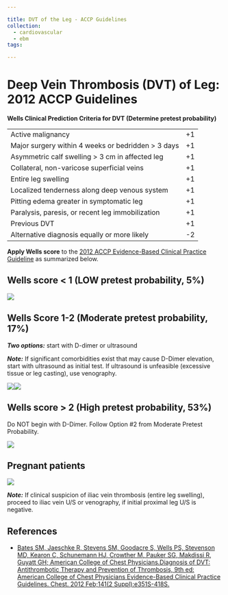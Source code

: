 ```yaml
---

title: DVT of the Leg - ACCP Guidelines
collection:
  - cardiovascular
  - ebm
tags:

---
```


# Deep Vein Thrombosis (DVT) of Leg: 2012 ACCP Guidelines

**Wells Clinical Prediction Criteria for DVT (Determine pretest probability)**

|                                                    |     |
|----------------------------------------------------|-----|
| Active malignancy                                  | +1  |
| Major surgery within 4 weeks or bedridden &gt; 3 days   | +1  |
| Asymmetric calf swelling &gt; 3 cm in affected leg | +1  |
| Collateral, non-varicose superficial veins         | +1  |
| Entire leg swelling                                | +1  |
| Localized tenderness along deep venous system      | +1  |
| Pitting edema greater in symptomatic leg           | +1  |
| Paralysis, paresis, or recent leg immobilization   | +1  |
| Previous DVT                                       | +1  |
| Alternative diagnosis equally or more likely       | -2  |

**Apply Wells score** to the [2012 ACCP Evidence-Based Clinical Practice Guideline](http://www.ncbi.nlm.nih.gov/pubmed/22315267) as summarized below.

## Wells score &lt; 1 (LOW pretest probability, 5%) 

![](https://d2p53dh3qxfm0x.cloudfront.net/uploads/img/1jx/5/m/68864aa5-16de-5cd2-8fd1-b50189915f74/640.png)

## Wells Score 1-2 (Moderate pretest probability, 17%)  

***Two options:*** start with D-dimer or ultrasound 

***Note:*** If significant comorbidities exist that may cause D-Dimer elevation, start with ultrasound as initial test. If ultrasound is unfeasible (excessive tissue or leg casting), use venography.

![](https://d2p53dh3qxfm0x.cloudfront.net/uploads/img/1jx/5/m/bbc6d514-963b-5c14-a86a-88f6d242c9c1/640.png)![](https://d2p53dh3qxfm0x.cloudfront.net/uploads/img/1jx/5/m/2c124892-052f-5878-af2b-5c15ea97dc47/640.png)

## Wells score &gt; 2 (High pretest probability, 53%) 

Do NOT begin with D-Dimer. Follow Option \#2 from Moderate Pretest Probability.

![](https://d2p53dh3qxfm0x.cloudfront.net/uploads/img/1jx/5/m/73a1a28e-d818-5241-9c09-40fd1c69ac9b/640.png)

## Pregnant patients 

![](https://d2p53dh3qxfm0x.cloudfront.net/uploads/img/1jx/5/m/70aab985-08c0-550c-8c66-baed03f54199/640.png)

***Note:*** If clinical suspicion of iliac vein thrombosis (entire leg swelling), proceed to iliac vein U/S or venography, if initial proximal leg U/S is negative.

## References

-   [Bates SM, Jaeschke R, Stevens SM, Goodacre S, Wells PS, Stevenson MD, Kearon C, Schunemann HJ, Crowther M, Pauker SG, Makdissi R, Guyatt GH; American College of Chest Physicians.Diagnosis of DVT: Antithrombotic Therapy and Prevention of Thrombosis, 9th ed: American College of Chest Physicians Evidence-Based Clinical Practice Guidelines. Chest. 2012 Feb;141(2 Suppl):e351S-418S.](http://www.ncbi.nlm.nih.gov/pubmed/22315267)
